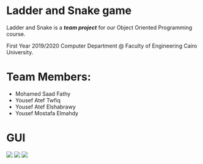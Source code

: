 # Ladder and Snake game

Ladder and Snake is a **_team project_** for our Object Oriented Programming course.

First Year 2019/2020 Computer Department @ Faculty of Engineering Cairo University.

# Team Members:

- Mohamed Saad Fathy
- Yousef Atef Twfiq
- Yousef Atef Elshabrawy
- Yousef Mostafa Elmahdy

# GUI
![](AddLadder%201.bmp)
![](AddLadder%202.bmp)
![](AddLadder%203.bmp)
